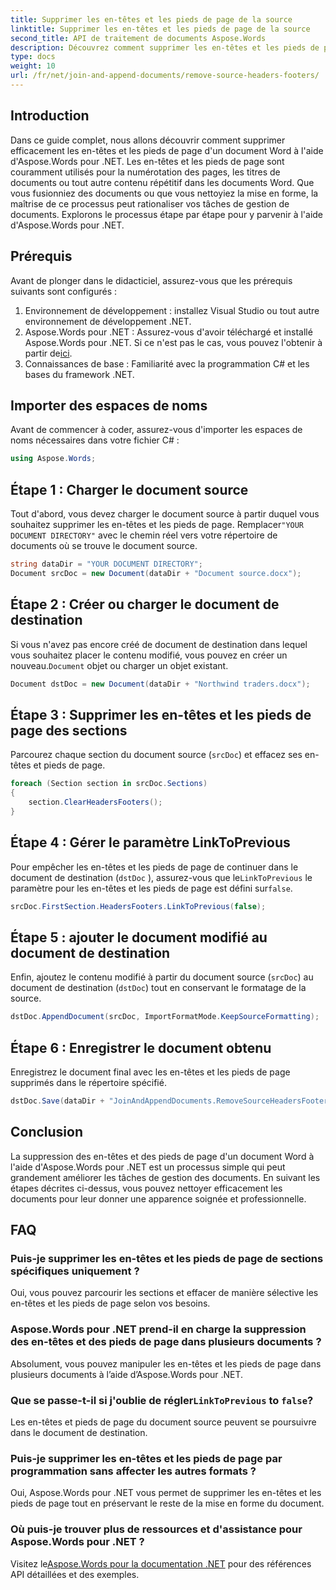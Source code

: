 ```yaml
---
title: Supprimer les en-têtes et les pieds de page de la source
linktitle: Supprimer les en-têtes et les pieds de page de la source
second_title: API de traitement de documents Aspose.Words
description: Découvrez comment supprimer les en-têtes et les pieds de page dans les documents Word à l'aide d'Aspose.Words pour .NET. Simplifiez la gestion de vos documents grâce à notre guide étape par étape.
type: docs
weight: 10
url: /fr/net/join-and-append-documents/remove-source-headers-footers/
---
```

## Introduction

Dans ce guide complet, nous allons découvrir comment supprimer efficacement les en-têtes et les pieds de page d'un document Word à l'aide d'Aspose.Words pour .NET. Les en-têtes et les pieds de page sont couramment utilisés pour la numérotation des pages, les titres de documents ou tout autre contenu répétitif dans les documents Word. Que vous fusionniez des documents ou que vous nettoyiez la mise en forme, la maîtrise de ce processus peut rationaliser vos tâches de gestion de documents. Explorons le processus étape par étape pour y parvenir à l'aide d'Aspose.Words pour .NET.

## Prérequis

Avant de plonger dans le didacticiel, assurez-vous que les prérequis suivants sont configurés :

1. Environnement de développement : installez Visual Studio ou tout autre environnement de développement .NET.
2.  Aspose.Words pour .NET : Assurez-vous d'avoir téléchargé et installé Aspose.Words pour .NET. Si ce n'est pas le cas, vous pouvez l'obtenir à partir de[ici](https://releases.aspose.com/words/net/).
3. Connaissances de base : Familiarité avec la programmation C# et les bases du framework .NET.

## Importer des espaces de noms

Avant de commencer à coder, assurez-vous d'importer les espaces de noms nécessaires dans votre fichier C# :

```csharp
using Aspose.Words;
```

## Étape 1 : Charger le document source

 Tout d'abord, vous devez charger le document source à partir duquel vous souhaitez supprimer les en-têtes et les pieds de page. Remplacer`"YOUR DOCUMENT DIRECTORY"` avec le chemin réel vers votre répertoire de documents où se trouve le document source.

```csharp
string dataDir = "YOUR DOCUMENT DIRECTORY";
Document srcDoc = new Document(dataDir + "Document source.docx");
```

## Étape 2 : Créer ou charger le document de destination

 Si vous n'avez pas encore créé de document de destination dans lequel vous souhaitez placer le contenu modifié, vous pouvez en créer un nouveau.`Document` objet ou charger un objet existant.

```csharp
Document dstDoc = new Document(dataDir + "Northwind traders.docx");
```

## Étape 3 : Supprimer les en-têtes et les pieds de page des sections

Parcourez chaque section du document source (`srcDoc`) et effacez ses en-têtes et pieds de page.

```csharp
foreach (Section section in srcDoc.Sections)
{
    section.ClearHeadersFooters();
}
```

## Étape 4 : Gérer le paramètre LinkToPrevious

Pour empêcher les en-têtes et les pieds de page de continuer dans le document de destination (`dstDoc` ), assurez-vous que le`LinkToPrevious` le paramètre pour les en-têtes et les pieds de page est défini sur`false`.

```csharp
srcDoc.FirstSection.HeadersFooters.LinkToPrevious(false);
```

## Étape 5 : ajouter le document modifié au document de destination

Enfin, ajoutez le contenu modifié à partir du document source (`srcDoc`) au document de destination (`dstDoc`) tout en conservant le formatage de la source.

```csharp
dstDoc.AppendDocument(srcDoc, ImportFormatMode.KeepSourceFormatting);
```

## Étape 6 : Enregistrer le document obtenu

Enregistrez le document final avec les en-têtes et les pieds de page supprimés dans le répertoire spécifié.

```csharp
dstDoc.Save(dataDir + "JoinAndAppendDocuments.RemoveSourceHeadersFooters.docx");
```

## Conclusion

La suppression des en-têtes et des pieds de page d'un document Word à l'aide d'Aspose.Words pour .NET est un processus simple qui peut grandement améliorer les tâches de gestion des documents. En suivant les étapes décrites ci-dessus, vous pouvez nettoyer efficacement les documents pour leur donner une apparence soignée et professionnelle.

## FAQ

### Puis-je supprimer les en-têtes et les pieds de page de sections spécifiques uniquement ?
Oui, vous pouvez parcourir les sections et effacer de manière sélective les en-têtes et les pieds de page selon vos besoins.

### Aspose.Words pour .NET prend-il en charge la suppression des en-têtes et des pieds de page dans plusieurs documents ?
Absolument, vous pouvez manipuler les en-têtes et les pieds de page dans plusieurs documents à l’aide d’Aspose.Words pour .NET.

###  Que se passe-t-il si j'oublie de régler`LinkToPrevious` to `false`?
Les en-têtes et pieds de page du document source peuvent se poursuivre dans le document de destination.

### Puis-je supprimer les en-têtes et les pieds de page par programmation sans affecter les autres formats ?
Oui, Aspose.Words pour .NET vous permet de supprimer les en-têtes et les pieds de page tout en préservant le reste de la mise en forme du document.

### Où puis-je trouver plus de ressources et d'assistance pour Aspose.Words pour .NET ?
 Visitez le[Aspose.Words pour la documentation .NET](https://reference.aspose.com/words/net/) pour des références API détaillées et des exemples.

